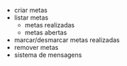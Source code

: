 - criar metas
- listar metas 
    - metas realizadas
    - metas abertas
- marcar/desmarcar metas realizadas
- remover metas
- sistema de mensagens
